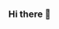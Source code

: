 ### Hi there 👋

<!--
**jmbowe/jmbowe** is a ✨ _special_ ✨ repository because its `README.md` (this file) appears on your GitHub profile.
Joseph Mbowe, B.Sc Comp, M.SC Comp, PhD (IT Mangt), CEH.
Research Interests- Cybersecurity, Information Systems Management, IT Governance, Systems and Business Modelling
I am currenetly working on Image Processing, Cybersecurity and e-signature
Em
-->
